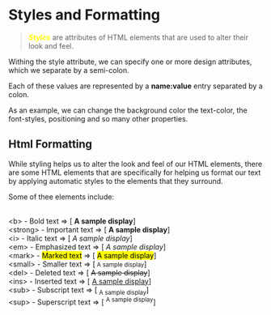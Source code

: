 # Styles and Formatting

> <i style='color:yellow; font-weight:bold'>Styles</i> are attributes of HTML elements that are used to alter their look and feel.

<p>Withing the style attribute, we can specify one or more design attributes, which we separate by a semi-colon.</p>
<p>Each of these values are represented by a  <strong>name:value</strong>  entry separated by a colon. </p>
<p>As an example, we can change the background color the text-color, the font-styles, positioning and so many other properties.</p>


## Html Formatting

<p>While styling helps us to alter the look and feel of our HTML elements, there are some HTML elements that are specifically for helping us format our text by applying automatic styles to the elements that they surround.</p>

Some of thee elements include:

<br/>&lt;b&gt; - Bold text  =&gt; [ <b>A sample display</b>]
<br/>&lt;strong&gt; - Important text =&gt; [ <strong>A sample display</strong>]
<br/>&lt;i&gt; - Italic text =&gt; [ <i>A sample display</i>]
<br/>&lt;em&gt; - Emphasized text =&gt; [ <em>A sample display</em>]
<br/>&lt;mark&gt; - <span style='background-color:mark;color:marktext'>Marked text</span> =&gt; [ <mark>A sample display</mark>]
<br/>&lt;small&gt; - Smaller text =&gt; [<small> A sample display</small>]
<br/>&lt;del&gt; - Deleted text =&gt; [ <del>A sample display</del>]
<br/>&lt;ins&gt; - Inserted text =&gt; [ <ins>A sample display</ins>]
<br/>&lt;sub&gt; - Subscript text =&gt; [ <sub>A sample display</sub>]
<br/>&lt;sup&gt; - Superscript text =&gt; [ <sup>A sample display</sup>]